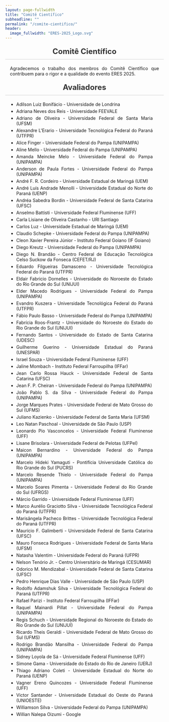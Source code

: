 ```yaml
---
layout: page-fullwidth
title: "Comitê Científico"
subheadline: ""
permalink: "/comite-cientifico/"
header:
  image_fullwidth: "ERES-2025_Logo.svg"
---
```


<style>
  .comite-cientifico header {
    margin-bottom: 30px;
  }

  .comite-cientifico h1, 
  .comite-cientifico h2, 
  .comite-cientifico h3 {
    color: #333;
    text-align: center;
    margin: 20px 0;
  }

  .comite-cientifico h2 {
    font-size: 24px;
    padding-bottom: 10px;
    border-bottom: 1px solid #cbcbcb;
  }

  .comite-cientifico .text {
    text-align: justify;
    padding: 0 15px;
  }

  .comite-cientifico ul {
    margin: 10px 20px;
    list-style-type: disc;
  }

  .comite-cientifico li {
    margin-bottom: 5px;
  }

  .comite-cientifico a {
    color: #5e5e5e;
    text-decoration: none;
  }

  .comite-cientifico a:hover {
    text-decoration: underline;
  }
</style>

<main class="comite-cientifico">
  <section>
    <h2>Comitê Científico</h2>
    <p class="text">
      Agradecemos o trabalho dos membros do Comitê Científico que contribuem para o rigor e a qualidade do evento ERES 2025.
    </p>
  </section>

  <section>
    <h2>Avaliadores</h2>
    <ul class="text">
      <li>Adilson Luiz Bonifácio - Universidade de Londrina</li>
      <li>Adriana Neves dos Reis - Universidade FEEVALE</li>
      <li>Adriano de Oliveira - Universidade Federal de Santa Maria (UFSM)</li>
      <li>Alexandre L'Erario - Universidade Tecnológica Federal do Paraná (UTFPR)</li>
      <li>Alice Finger - Universidade Federal do Pampa (UNIPAMPA)</li>
      <li>Aline Mello - Universidade Federal do Pampa (UNIPAMPA)</li>
      <li>Amanda Meincke Melo - Universidade Federal do Pampa (UNIPAMPA)</li>
      <li>Anderson de Paula Fortes - Universidade Federal do Pampa (UNIPAMPA)</li>
      <li>André F. R. Cordeiro - Universidade Estadual de Maringá (UEM)</li>
      <li>André Luís Andrade Menolli - Universidade Estadual do Norte do Paraná (UENP)</li>
      <li>Andréa Sabedra Bordin - Universidade Federal de Santa Catarina (UFSC)</li>
      <li>Anselmo Battisti - Universidade Federal Fluminense (UFF)</li>
      <li>Carla Lisiane de Oliveira Castanho - URI Santiago</li>
      <li>Carlos Luz - Universidade Estadual de Maringá (UEM)</li>
      <li>Claudio Schepke - Universidade Federal do Pampa (UNIPAMPA)</li>
      <li>Cleon Xavier Pereira Júnior - Instituto Federal Goiano (IF Goiano)</li>
      <li>Diego Kreutz - Universidade Federal do Pampa (UNIPAMPA)</li>
      <li>Diego N. Brandão - Centro Federal de Educação Tecnológica Celso Suckow da Fonseca (CEFET/RJ)</li>
      <li>Eduardo Filgueiras Damasceno - Universidade Tecnológica Federal do Paraná (UTFPR)</li>
      <li>Eldair Fabricio Dornelles - Universidade do Noroeste do Estado do Rio Grande do Sul (UNIJUI)</li>
      <li>Elder Macedo Rodrigues - Universidade Federal do Pampa (UNIPAMPA)</li>
      <li>Evandro Kuszera - Universidade Tecnológica Federal do Paraná (UTFPR)</li>
      <li>Fábio Paulo Basso - Universidade Federal do Pampa (UNIPAMPA)</li>
      <li>Fabrícia Roos-Frantz - Universidade do Noroeste do Estado do Rio Grande do Sul (UNIJUI)</li>
      <li>Fernando Santos - Universidade do Estado de Santa Catarina (UDESC)</li>
      <li>Guilherme Guerino - Universidade Estadual do Paraná (UNESPAR)</li>
      <li>Israel Souza - Universidade Federal Fluminense (UFF)</li>
      <li>Jaline Mombach - Instituto Federal Farroupilha (IFFar)</li>
      <li>Jean Carlo Rossa Hauck - Universidade Federal de Santa Catarina (UFSC)</li>
      <li>Jean F. P. Cheiran - Universidade Federal do Pampa (UNIPAMPA)</li>
      <li>João Pablo S. da Silva - Universidade Federal do Pampa (UNIPAMPA)</li>
      <li>Jorge Marques Prates - Universidade Federal de Mato Grosso do Sul (UFMS)</li>
      <li>Juliano Kazienko - Universidade Federal de Santa Maria (UFSM)</li>
      <li>Leo Natan Paschoal - Universidade de São Paulo (USP)</li>
      <li>Leonardo Pio Vasconcelos - Universidade Federal Fluminense (UFF)</li>
      <li>Lisane Brisolara - Universidade Federal de Pelotas (UFPel)</li>
      <li>Maicon Bernardino - Universidade Federal do Pampa (UNIPAMPA)</li>
      <li>Marcelo Hideki Yamaguti - Pontifícia Universidade Católica do Rio Grande do Sul (PUCRS)</li>
      <li>Marcelo Resende Thielo - Universidade Federal do Pampa (UNIPAMPA)</li>
      <li>Marcelo Soares Pimenta - Universidade Federal do Rio Grande do Sul (UFRGS)</li>
      <li>Márcio Garrido - Universidade Federal Fluminense (UFF)</li>
      <li>Marco Aurélio Graciotto Silva - Universidade Tecnológica Federal do Paraná (UTFPR)</li>
      <li>Marisângela Pacheco Brittes - Universidade Tecnológica Federal do Paraná (UTFPR)</li>
      <li>Maurício F. Galimberti - Universidade Federal de Santa Catarina (UFSC)</li>
      <li>Mauro Fonseca Rodrigues - Universidade Federal de Santa Maria (UFSM)</li>
      <li>Natasha Valentim - Universidade Federal do Paraná (UFPR)</li>
      <li>Nelson Tenório Jr. - Centro Universitário de Maringá (CESUMAR)</li>
      <li>Odorico M. Mendizabal - Universidade Federal de Santa Catarina (UFSC)</li>
      <li>Pedro Henrique Dias Valle - Universidade de São Paulo (USP)</li>
      <li>Rodolfo Adamshuk Silva - Universidade Tecnológica Federal do Paraná (UTFPR)</li>
      <li>Rafael Parizi - Instituto Federal Farroupilha (IFFar)</li>
      <li>Raquel Mainardi Pillat - Universidade Federal do Pampa (UNIPAMPA)</li>
      <li>Regis Schuch - Universidade Regional do Noroeste do Estado do Rio Grande do Sul (UNIJUÍ)</li>
      <li>Ricardo Theis Geraldi - Universidade Federal de Mato Grosso do Sul (UFMS)</li>
      <li>Rodrigo Brandão Mansilha - Universidade Federal do Pampa (UNIPAMPA)</li>
      <li>Sidney Loyola de Sá - Universidade Federal Fluminense (UFF)</li>
      <li>Simone Gama - Universidade do Estado do Rio de Janeiro (UERJ)</li>
      <li>Thiago Adriano Coleti - Universidade Estadual do Norte do Paraná (UENP)</li>
      <li>Vagner Ereno Quincozes - Universidade Federal Fluminense (UFF)</li>
      <li>Victor Santander - Universidade Estadual do Oeste do Paraná (UNIOESTE)</li>
      <li>Williamson Silva - Universidade Federal do Pampa (UNIPAMPA)</li>
      <li>Willian Nalepa Oizumi - Google</li>
    </ul>
  </section>
</main>
